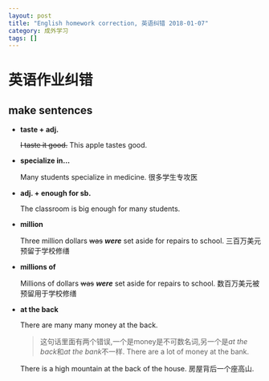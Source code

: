 ```yaml
---
layout: post
title: "English homework correction, 英语纠错 2018-01-07"
category: 成外学习
tags: []
---
```


# 英语作业纠错

## make sentences

* __taste + adj.__

  ~~I taste it good.~~
  This apple tastes good.

* __specialize in...__

  Many students specialize in medicine. 很多学生专攻医

* __adj. + enough for sb.__

  The classroom is big enough for many students.

* __million__

  Three million dollars ~~was~~ ***were*** set aside for repairs to school. 三百万美元预留于学校修缮

* __millions of__
  
  Millions of dollars ~~was~~ ***were*** set aside for repairs to school. 数百万美元被预留用于学校修缮

* __at the back__

  There are many many money at the back.
  > 这句话里面有两个错误,一个是money是不可数名词,另一个是*at the back*和*at the bank*不一样.
  There are a lot of money at the bank.

  There is a high mountain at the back of the house. 房屋背后一个座高山.



  
  
